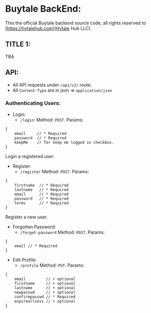 # Buytale BackEnd:

This the official Buytale backend source code, all rights reserved to [https://hytalehub.com](Hytale Hub LLC).

## TITLE 1:

TBA

## API:

* All API requests under `/api/v1/` route.
* All `Content-Type` are in json => `application/json`

### Authenticating Users:

* Login:
	- `/login`:
		Method: `POST`.
		Params: 
```
{
	email     // * Required
	password  // * Required
	keepMe    // for keep me logged in checkbox.
}
```

Login a registered user.


* Register:
	- `/register`
		Method: `POST`.
		Params:
```
{
	firstname  // * Required
	lastname   // * Required
	email      // * Required
	password   // * Required
	terms      // * Required
}
```

Register a new user.

* Forgotten Password:
	- `/forget-password`
		Method: `POST`.
		Params:
```
{
	email // * Required
}
```

* Edit Profile:
	- `/profile`
		Method: `PUT`.
		Params:
```
{
	email         // + optional
	firstname     // + optional
	lastname      // + optional
	newpasswd     // + optional
	confirmpasswd // * Required
	expireallsess // + optional
}
```


